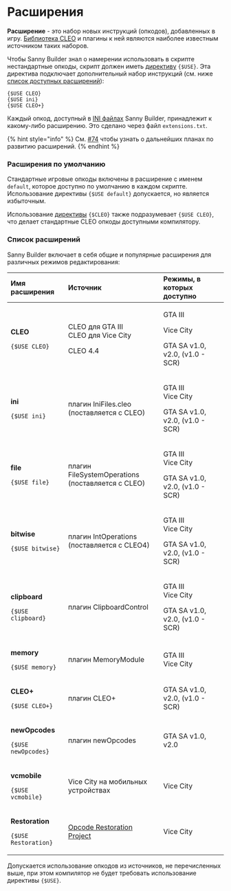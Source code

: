 # Расширения

**Расширение** - это набор новых инструкций \(опкодов\), добавленных в игру. [Библиотека CLEO](https://cleo.li) и плагины к ней являются наиболее известным источником таких наборов.

Чтобы Sanny Builder знал о намерении использовать в скрипте нестандартные опкоды, скрипт должен иметь [директиву](../coding/directives.md#usduse) `{$USE}`. Эта директива подключает дополнительный набор инструкций \(см. ниже [список доступных расширений](extensions.md#extensions-list)\):

```text
{$USE CLEO}
{$USE ini}
{$USE CLEO+}
```

Каждый опкод, доступный в [INI файлах](opcodes-list-scm.ini.md) Sanny Builder, принадлежит к какому-либо расширению. Это сделано через файл `extensions.txt`. 

{% hint style="info" %}
См. [\#74](https://github.com/sannybuilder/dev/issues/74) чтобы узнать о дальнейших планах по развитию расширений.
{% endhint %}

### Расширения по умолчанию

Стандартные игровые опкоды включены в расширение с именем `default`, которое доступно по умолчанию в каждом скрипте.  Использование директивы `{$USE default}` допускается, но является избыточным.

Использование [директивы](../coding/directives.md#usdcleo) `{$CLEO}` также подразумевает   `{$USE CLEO}`, что делает стандартные CLEO опкоды доступными компилятору.

### Список расширений <a id="extensions-list"></a>

Sanny Builder включает в себя общие и популярные расширения для различных режимов редактирования:

<table>
  <thead>
    <tr>
      <th style="text-align:left">&#x418;&#x43C;&#x44F; &#x440;&#x430;&#x441;&#x448;&#x438;&#x440;&#x435;&#x43D;&#x438;&#x44F;</th>
      <th
      style="text-align:left">&#x418;&#x441;&#x442;&#x43E;&#x447;&#x43D;&#x438;&#x43A;</th>
        <th style="text-align:left">&#x420;&#x435;&#x436;&#x438;&#x43C;&#x44B;, &#x432; &#x43A;&#x43E;&#x442;&#x43E;&#x440;&#x44B;&#x445;
          &#x434;&#x43E;&#x441;&#x442;&#x443;&#x43F;&#x43D;&#x43E;</th>
    </tr>
  </thead>
  <tbody>
    <tr>
      <td style="text-align:left">
        <p><b>CLEO</b>
        </p>
        <p><code>{$USE CLEO}</code>
        </p>
      </td>
      <td style="text-align:left">
        <p>CLEO &#x434;&#x43B;&#x44F; GTA III
          <br />CLEO &#x434;&#x43B;&#x44F; Vice City</p>
        <p>CLEO 4.4</p>
      </td>
      <td style="text-align:left">
        <p>GTA III</p>
        <p>Vice City</p>
        <p>GTA SA v1.0, v2.0, (v1.0 - SCR)</p>
      </td>
    </tr>
    <tr>
      <td style="text-align:left">
        <p><b>ini</b>
        </p>
        <p><code>{$USE ini}</code>
        </p>
      </td>
      <td style="text-align:left">&#x43F;&#x43B;&#x430;&#x433;&#x438;&#x43D; IniFiles.cleo
        <br />(&#x43F;&#x43E;&#x441;&#x442;&#x430;&#x432;&#x43B;&#x44F;&#x435;&#x442;&#x441;&#x44F;
        &#x441; CLEO)</td>
      <td style="text-align:left">
        <p>GTA III
          <br />Vice City</p>
        <p>GTA SA v1.0, v2.0, (v1.0 - SCR)</p>
      </td>
    </tr>
    <tr>
      <td style="text-align:left">
        <p><b>file</b>
        </p>
        <p><code>{$USE file}</code>
        </p>
      </td>
      <td style="text-align:left">&#x43F;&#x43B;&#x430;&#x433;&#x438;&#x43D; FileSystemOperations
        <br />(&#x43F;&#x43E;&#x441;&#x442;&#x430;&#x432;&#x43B;&#x44F;&#x435;&#x442;&#x441;&#x44F;
        &#x441; CLEO)</td>
      <td style="text-align:left">
        <p>GTA III
          <br />Vice City</p>
        <p>GTA SA v1.0, v2.0, (v1.0 - SCR)</p>
      </td>
    </tr>
    <tr>
      <td style="text-align:left">
        <p><b>bitwise</b>
        </p>
        <p><code>{$USE bitwise}</code>
        </p>
      </td>
      <td style="text-align:left">&#x43F;&#x43B;&#x430;&#x433;&#x438;&#x43D; IntOperations
        <br />(&#x43F;&#x43E;&#x441;&#x442;&#x430;&#x432;&#x43B;&#x44F;&#x435;&#x442;&#x441;&#x44F;
        &#x441; CLEO4)</td>
      <td style="text-align:left">
        <p>GTA III
          <br />Vice City</p>
        <p>GTA SA v1.0, v2.0, (v1.0 - SCR)</p>
      </td>
    </tr>
    <tr>
      <td style="text-align:left">
        <p><b>clipboard</b>
        </p>
        <p><code>{$USE clipboard}</code>
        </p>
      </td>
      <td style="text-align:left">&#x43F;&#x43B;&#x430;&#x433;&#x438;&#x43D; ClipboardControl</td>
      <td style="text-align:left">
        <p>GTA III
          <br />Vice City</p>
        <p>GTA SA v1.0, v2.0, (v1.0 - SCR)</p>
      </td>
    </tr>
    <tr>
      <td style="text-align:left">
        <p><b>memory</b>
        </p>
        <p><code>{$USE memory}</code>
        </p>
      </td>
      <td style="text-align:left">&#x43F;&#x43B;&#x430;&#x433;&#x438;&#x43D; MemoryModule</td>
      <td style="text-align:left">GTA III
        <br />Vice City</td>
    </tr>
    <tr>
      <td style="text-align:left">
        <p><b>CLEO+</b>
        </p>
        <p><code>{$USE CLEO+}</code>
        </p>
      </td>
      <td style="text-align:left">&#x43F;&#x43B;&#x430;&#x433;&#x438;&#x43D; CLEO+</td>
      <td style="text-align:left">GTA SA v1.0, v2.0, (v1.0 - SCR)</td>
    </tr>
    <tr>
      <td style="text-align:left">
        <p><b>newOpcodes</b>
        </p>
        <p><code>{$USE newOpcodes}</code>
        </p>
      </td>
      <td style="text-align:left">&#x43F;&#x43B;&#x430;&#x433;&#x438;&#x43D; newOpcodes</td>
      <td style="text-align:left">GTA SA v1.0, v2.0</td>
    </tr>
    <tr>
      <td style="text-align:left">
        <p><b>vcmobile</b>
        </p>
        <p><code>{$USE vcmobile}</code>
        </p>
      </td>
      <td style="text-align:left">Vice City &#x43D;&#x430; &#x43C;&#x43E;&#x431;&#x438;&#x43B;&#x44C;&#x43D;&#x44B;&#x445;
        &#x443;&#x441;&#x442;&#x440;&#x43E;&#x439;&#x441;&#x442;&#x432;&#x430;&#x445;</td>
      <td
      style="text-align:left">Vice City</td>
    </tr>
    <tr>
      <td style="text-align:left">
        <p><b>Restoration</b>
        </p>
        <p><code>{$USE Restoration}</code>
        </p>
      </td>
      <td style="text-align:left"><a href="https://gtamods.com/wiki/Opcodes_Restoration_Project">Opcode Restoration Project</a>
      </td>
      <td style="text-align:left">Vice City</td>
    </tr>
  </tbody>
</table>

Допускается использование опкодов из источников, не перечисленных выше, при этом компилятор не будет требовать использование директивы `{$USE}`.

